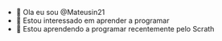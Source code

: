 - 👋 Ola eu sou @Mateusin21
- 👀 Estou interessado em aprender a programar 
- 🌱 Estou aprendendo a programar recentemente pelo Scrath
